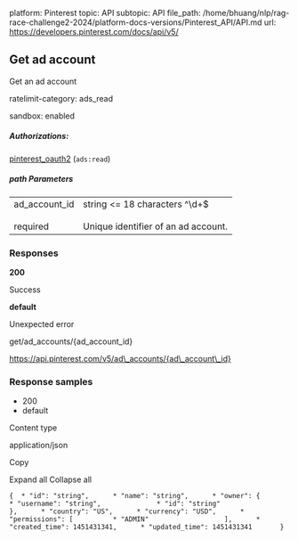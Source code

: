 platform: Pinterest
topic: API
subtopic: API
file_path: /home/bhuang/nlp/rag-race-challenge2-2024/platform-docs-versions/Pinterest_API/API.md
url: https://developers.pinterest.com/docs/api/v5/

## [](#operation/ad_accounts/get)Get ad account

Get an ad account

ratelimit-category: ads\_read

sandbox: enabled

##### Authorizations:

[pinterest\_oauth2](#section/Authentication/pinterest_oauth2) (`ads:read`)

##### path Parameters

|     |     |
| --- | --- |
| ad\_account\_id<br><br>required | string <= 18 characters ^\\d+$<br><br>Unique identifier of an ad account. |

### Responses

**200**

Success

**default**

Unexpected error

get/ad\_accounts/{ad\_account\_id}

https://api.pinterest.com/v5/ad\_accounts/{ad\_account\_id}

### Response samples

* 200
* default

Content type

application/json

Copy

Expand all Collapse all

`{  * "id": "string",      * "name": "string",      * "owner": {          * "username": "string",              * "id": "string"                   },      * "country": "US",      * "currency": "USD",      * "permissions": [          * "ADMIN"                   ],      * "created_time": 1451431341,      * "updated_time": 1451431341       }`